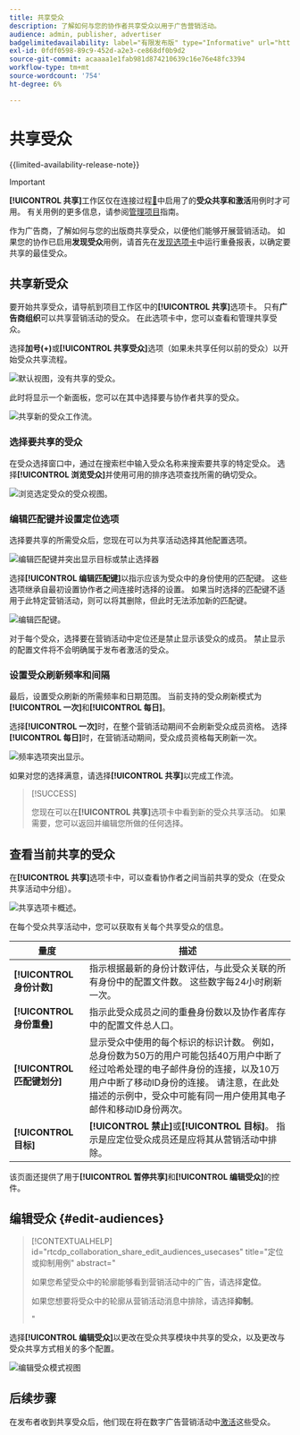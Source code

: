 ```yaml
---
title: 共享受众
description: 了解如何与您的协作者共享受众以用于广告营销活动。
audience: admin, publisher, advertiser
badgelimitedavailability: label="有限发布版" type="Informative" url="https://helpx.adobe.com/legal/product-descriptions/real-time-customer-data-platform-collaboration.html newtab=true"
exl-id: 0fdf0598-89c9-452d-a2e3-ce868df0b9d2
source-git-commit: acaaaa1e1fab981d874210639c16e76e48fc3394
workflow-type: tm+mt
source-wordcount: '754'
ht-degree: 6%

---
```


# 共享受众

{{limited-availability-release-note}}

>[!IMPORTANT]
>
>**[!UICONTROL 共享]**&#x200B;工作区仅在连接过程[&#128279;](../connect/establishing-connections.md#connection-settings)中启用了的&#x200B;**受众共享和激活**&#x200B;用例时才可用。 有关用例的更多信息，请参阅[管理项目](./manage-projects.md#project-use-cases)指南。

作为广告商，了解如何与您的出版商共享受众，以便他们能够开展营销活动。 如果您的协作已启用&#x200B;**发现受众**&#x200B;用例，请首先在[发现选项卡](/help/guide/collaborate/discover.md)中运行重叠报表，以确定要共享的最佳受众。

## 共享新受众

要开始共享受众，请导航到项目工作区中的&#x200B;**[!UICONTROL 共享]**&#x200B;选项卡。 只有&#x200B;**广告商组织**&#x200B;可以共享营销活动的受众。 在此选项卡中，您可以查看和管理共享受众。

选择&#x200B;**加号(+)**&#x200B;或&#x200B;**[!UICONTROL 共享受众]**&#x200B;选项（如果未共享任何以前的受众）以开始受众共享流程。

![默认视图，没有共享的受众。](/help/assets/collaborate/share/share-new-audiences.png)

此时将显示一个新面板，您可以在其中选择要与协作者共享的受众。

![共享新的受众工作流。](/help/assets/collaborate/share/share-audiences-workflow.png)

### 选择要共享的受众

在受众选择窗口中，通过在搜索栏中输入受众名称来搜索要共享的特定受众。 选择&#x200B;**[!UICONTROL 浏览受众]**&#x200B;并使用可用的排序选项查找所需的确切受众。

![浏览选定受众的受众视图。](/help/assets/collaborate/share/browse-audiences-view.png)

### 编辑匹配键并设置定位选项

选择要共享的所需受众后，您现在可以为共享活动选择其他配置选项。

![编辑匹配键并突出显示目标或禁止选择器](/help/assets/collaborate/share/match-keys-and-targeting.png)

选择&#x200B;**[!UICONTROL 编辑匹配键]**&#x200B;以指示应该为受众中的身份使用的匹配键。 这些选项继承自最初设置协作者之间连接时选择的设置。 如果当时选择的匹配键不适用于此特定营销活动，则可以将其删除，但此时无法添加新的匹配键。

![编辑匹配键。](/help/assets/collaborate/share/update-match-keys.png)

对于每个受众，选择要在营销活动中定位还是禁止显示该受众的成员。 禁止显示的配置文件将不会明确属于发布者激活的受众。

### 设置受众刷新频率和间隔

最后，设置受众刷新的所需频率和日期范围。 当前支持的受众刷新模式为&#x200B;**[!UICONTROL 一次]**&#x200B;和&#x200B;**[!UICONTROL 每日]**。

选择&#x200B;**[!UICONTROL 一次]**&#x200B;时，在整个营销活动期间不会刷新受众成员资格。 选择&#x200B;**[!UICONTROL 每日]**&#x200B;时，在营销活动期间，受众成员资格每天刷新一次。

![频率选项突出显示。](/help/assets/collaborate/share/audience-refresh-frequency.png)

如果对您的选择满意，请选择&#x200B;**[!UICONTROL 共享]**&#x200B;以完成工作流。

>[!SUCCESS]
>
>您现在可以在&#x200B;**[!UICONTROL 共享]**&#x200B;选项卡中看到新的受众共享活动。 如果需要，您可以返回并编辑您所做的任何选择。

## 查看当前共享的受众

在&#x200B;**[!UICONTROL 共享]**&#x200B;选项卡中，可以查看协作者之间当前共享的受众（在受众共享活动中分组）。

![共享选项卡概述。](/help/assets/collaborate/share/share-tab-overview.png)

<!--

The banner at the top of the page shows figures across all audience sharing activities. 

![The hero banner in the sharing tab.](/help/assets/collaborate/share/share-hero-banner.png)


|Metric | Description |
|---------|----------|
| **[!UICONTROL Shared audiences]** | Indicates the number of audiences shared between collaborators in this project, across all audience sharing modules. |
| **[!UICONTROL Estimated addressable reach]** | Indicates the approximate number of profiles that you can reach across all the audiences that are currently shared in the project. [TODO: ADD INFORMATION ABOUT HOW THIS IS CALCULATED] |
| **[!UICONTROL Target identities]** | The number of identities across all audiences shared in this project for which you selected to target the profiles. |
| **[!UICONTROL Suppress identities]** | The number of identities across all audiences shared in this project for which you selected to suppress the profiles and thereby not target them in campaigns. |

-->

在每个受众共享活动中，您可以获取有关每个共享受众的信息。

| 量度 | 描述 |
|---------|----------|
| **[!UICONTROL 身份计数]** | 指示根据最新的身份计数评估，与此受众关联的所有身份中的配置文件数。 这些数字每24小时刷新一次。 |
| **[!UICONTROL 身份重叠]** | 指示此受众成员之间的重叠身份数以及协作者库存中的配置文件总人口。 |
| **[!UICONTROL 匹配键划分]** | 显示受众中使用的每个标识的标识计数。 例如，总身份数为50万的用户可能包括40万用户中断了经过哈希处理的电子邮件身份的连接，以及10万用户中断了移动ID身份的连接。 请注意，在此处描述的示例中，受众中可能有同一用户使用其电子邮件和移动ID身份两次。 |
| **[!UICONTROL 目标]** | **[!UICONTROL 禁止]**&#x200B;或&#x200B;**[!UICONTROL 目标]**。 指示是应定位受众成员还是应将其从营销活动中排除。 |

该页面还提供了用于&#x200B;**[!UICONTROL 暂停共享]**&#x200B;和&#x200B;**[!UICONTROL 编辑受众]**&#x200B;的控件。

## 编辑受众 {#edit-audiences}

>[!CONTEXTUALHELP]
>id="rtcdp_collaboration_share_edit_audiences_usecases"
>title="定位或抑制用例"
>abstract="<p>如果您希望受众中的轮廓能够看到营销活动中的广告，请选择&#x200B;**定位**。</p> <p>如果您想要将受众中的轮廓从营销活动消息中排除，请选择&#x200B;**抑制**。</p>"

选择&#x200B;**[!UICONTROL 编辑受众]**&#x200B;以更改在受众共享模块中共享的受众，以及更改与受众共享方式相关的多个配置。

![编辑受众模式视图](/help/assets/collaborate/share/edit-audiences-modal.png)

<!--

Search for audiences that you want to add to the sharing module. 

For each audience, you can select whether you'd like to target or suppress those profiles in campaigns. 

To remove an audience from the sharing module, select the trash can icon [TODO: add spectrum icon and folder].

Select how often you would like the audience membership to be refreshed and the date range within which you want the membership of the audience to be refreshed. 

TODO: are there any limitations for frequency in the M1 release?

-->

## 后续步骤

在发布者收到共享受众后，他们现在将在数字广告营销活动中[激活](/help/guide/collaborate/activate.md)这些受众。
